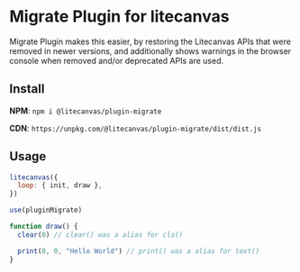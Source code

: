 # Migrate Plugin for litecanvas

Migrate Plugin makes this easier, by restoring the Litecanvas APIs that were removed in newer versions, and additionally shows warnings in the browser console when removed and/or deprecated APIs are used.

## Install

**NPM**: `npm i @litecanvas/plugin-migrate`

**CDN**: `https://unpkg.com/@litecanvas/plugin-migrate/dist/dist.js`

## Usage

```js
litecanvas({
  loop: { init, draw },
})

use(pluginMigrate)

function draw() {
  clear(0) // clear() was a alias for cls()

  print(0, 0, "Hello World") // print() was a alias for text()
}
```
